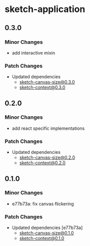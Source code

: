 # sketch-application

## 0.3.0

### Minor Changes

- add interactive mixin

### Patch Changes

- Updated dependencies
  - sketch-canvas-size@0.3.0
  - sketch-context@0.3.0

## 0.2.0

### Minor Changes

- add react specific implementations

### Patch Changes

- Updated dependencies
  - sketch-canvas-size@0.2.0
  - sketch-context@0.2.0

## 0.1.0

### Minor Changes

- e77b73a: fix canvas flickering

### Patch Changes

- Updated dependencies [e77b73a]
  - sketch-canvas-size@0.1.0
  - sketch-context@0.1.0
